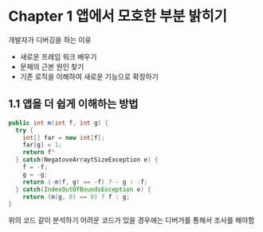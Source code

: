 # Chapter 1 앱에서 모호한 부분 밝히기
개발자가 디버깅을 하는 이유
* 새로운 프레임 워크 배우기
* 문제의 근본 원인 찾기
* 기존 로직을 이해하여 새로운 기능으로 확장하기
## 1.1 앱을 더 쉽게 이해하는 방법
```java
public int m(int f, int g) {
  try {
    int[] far = new int[f];
    far[g] = 1;
    return f'
  } catch(NegatoveArraytSizeException e) {
    f = -f;
    g = -g;
    return (-m(f, g) == -f) ? - g : -f;
  } catch(IndexOutOfBoundsException e) {
    return (m(g, 0) == 0) ? f : g;
}
```

위의 코드 같이 분석하기 어려운 코드가 있을 경우에는 디버거를 통해서 조사를 해야함
